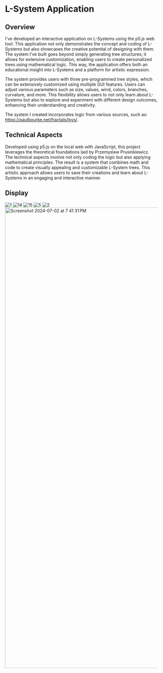 # L-System Application

## Overview
I've developed an interactive application on L-Systems using the p5.js web tool. This application not only demonstrates the concept and coding of L-Systems but also showcases the creative potential of designing with them. The system I've built goes beyond simply generating tree structures; it allows for extensive customization, enabling users to create personalized trees using mathematical logic. This way, the application offers both an educational insight into L-Systems and a platform for artistic expression.

The system provides users with three pre-programmed tree styles, which can be extensively customized using multiple GUI features. Users can adjust various parameters such as size, values, wind, colors, branches, curvature, and more. This flexibility allows users to not only learn about L-Systems but also to explore and experiment with different design outcomes, enhancing their understanding and creativity.


The system I created incorporates logic from various sources, such as: https://paulbourke.net/fractals/lsys/. 

## Technical Aspects

Developed using p5.js on the local web with JavaScript, this project leverages the theoretical foundations laid by Przemyslaw Prusinkiewicz. The technical aspects involve not only coding the logic but also applying mathematical principles. The result is a system that combines math and code to create visually appealing and customizable L-System trees. This artistic approach allows users to save their creations and learn about L-Systems in an engaging and interactive manner.


## Display

![1](https://github.com/delvinsalman/L-System/assets/90351386/1601c4a7-07e0-4968-8a43-e43ae98a7209)
![14](https://github.com/delvinsalman/L-System/assets/90351386/4a01f0a0-347f-418c-87c0-2ef4f084c2b5)
![15](https://github.com/delvinsalman/L-System/assets/90351386/f9191ea6-a12c-4008-a255-f55505e9ff1e)
![5](https://github.com/delvinsalman/L-System/assets/90351386/639f5813-594f-4c16-8354-f4213df13a83)
![2](https://github.com/delvinsalman/L-System/assets/90351386/fdb3b5b3-30cd-4ee6-a3b0-0b7dc95ddb3b)
<img width="1512" alt="Screenshot 2024-07-02 at 7 41 31 PM" src="https://github.com/delvinsalman/L-System/assets/90351386/42fe2749-3caa-4f11-868c-76b3a0a7c912">
